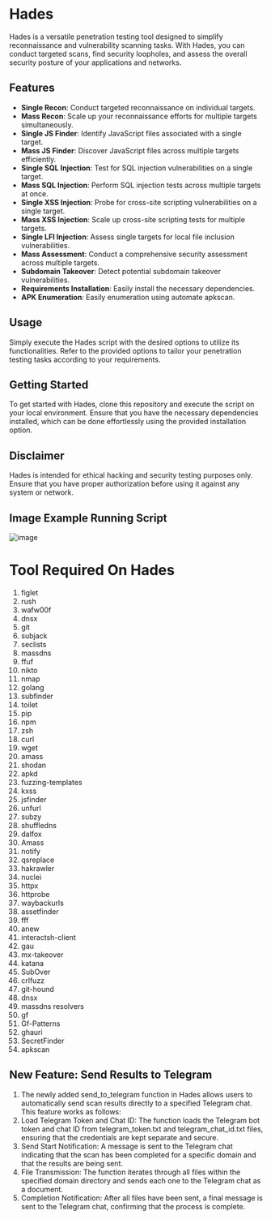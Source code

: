 # Hades

Hades is a versatile penetration testing tool designed to simplify reconnaissance and vulnerability scanning tasks. With Hades, you can conduct targeted scans, find security loopholes, and assess the overall security posture of your applications and networks.

## Features

- **Single Recon**: Conduct targeted reconnaissance on individual targets.
- **Mass Recon**: Scale up your reconnaissance efforts for multiple targets simultaneously.
- **Single JS Finder**: Identify JavaScript files associated with a single target.
- **Mass JS Finder**: Discover JavaScript files across multiple targets efficiently.
- **Single SQL Injection**: Test for SQL injection vulnerabilities on a single target.
- **Mass SQL Injection**: Perform SQL injection tests across multiple targets at once.
- **Single XSS Injection**: Probe for cross-site scripting vulnerabilities on a single target.
- **Mass XSS Injection**: Scale up cross-site scripting tests for multiple targets.
- **Single LFI Injection**: Assess single targets for local file inclusion vulnerabilities.
- **Mass Assessment**: Conduct a comprehensive security assessment across multiple targets.
- **Subdomain Takeover**: Detect potential subdomain takeover vulnerabilities.
- **Requirements Installation**: Easily install the necessary dependencies.
- **APK Enumeration**: Easily enumeration using automate apkscan.

## Usage

Simply execute the Hades script with the desired options to utilize its functionalities. Refer to the provided options to tailor your penetration testing tasks according to your requirements.

## Getting Started

To get started with Hades, clone this repository and execute the script on your local environment. Ensure that you have the necessary dependencies installed, which can be done effortlessly using the provided installation option.

## Disclaimer

Hades is intended for ethical hacking and security testing purposes only. Ensure that you have proper authorization before using it against any system or network.

## Image Example Running Script

![image](https://github.com/user-attachments/assets/14e64d1f-2cd2-443c-90a3-af4a6fa52c07)


# Tool Required On Hades

1. figlet
2. rush
3. wafw00f
4. dnsx
5. git
6. subjack
7. seclists
8. massdns
9. ffuf
10. nikto
11. nmap
12. golang
13. subfinder
14. toilet
15. pip
16. npm
17. zsh
18. curl
19. wget
20. amass
21. shodan
22. apkd
23. fuzzing-templates
24. kxss
25. jsfinder
26. unfurl
27. subzy
28. shuffledns
29. dalfox
30. Amass
31. notify
32. qsreplace
33. hakrawler
34. nuclei
35. httpx
36. httprobe
37. waybackurls
38. assetfinder
39. fff
40. anew
41. interactsh-client
42. gau
43. mx-takeover
44. katana
45. SubOver
46. crlfuzz
47. git-hound
48. dnsx
49. massdns resolvers
50. gf
51. Gf-Patterns
52. ghauri
53. SecretFinder
54. apkscan

## New Feature: Send Results to Telegram
1. The newly added send_to_telegram function in Hades allows users to automatically send scan results directly to a specified Telegram chat. This feature works as follows:
2. Load Telegram Token and Chat ID: The function loads the Telegram bot token and chat ID from telegram_token.txt and telegram_chat_id.txt files, ensuring that the credentials are kept separate and secure.
3. Send Start Notification: A message is sent to the Telegram chat indicating that the scan has been completed for a specific domain and that the results are being sent.
4. File Transmission: The function iterates through all files within the specified domain directory and sends each one to the Telegram chat as a document.
5. Completion Notification: After all files have been sent, a final message is sent to the Telegram chat, confirming that the process is complete.
